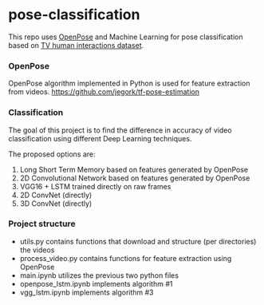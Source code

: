 # pose-classification

This repo uses [OpenPose](https://github.com/CMU-Perceptual-Computing-Lab/openpose) and Machine Learning for pose classification based on [TV human interactions dataset](https://www.robots.ox.ac.uk/~vgg/data/tv_human_interactions/). 

### OpenPose

OpenPose algorithm implemented in Python is used for feature extraction from videos. 
https://github.com/jegork/tf-pose-estimation

### Classification

The goal of this project is to find the difference in accuracy of video classification using different Deep Learning techniques.

The proposed options are:
1. Long Short Term Memory based on features generated by OpenPose
2. 2D Convolutional Network based on features generated by OpenPose
3. VGG16 + LSTM trained directly on raw frames
4. 2D ConvNet (directly)
5. 3D ConvNet (directly)

### Project structure

- utils.py contains functions that download and structure (per directories) the videos
- process_video.py contains functions for feature extraction using OpenPose
- main.ipynb utilizes the previous two python files
- openpose_lstm.ipynb implements algorithm #1
- vgg_lstm.ipynb implements algorithm #3